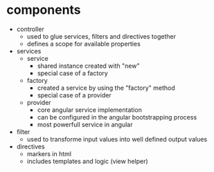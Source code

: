 # components

* controller
  * used to glue services, filters and directives together
  * defines a scope for available properties
* services
  * service
    * shared instance created with "new"
    * special case of a factory
  * factory
    * created a service by using the "factory" method
    * special case of a provider
  * provider
    * core angular service implementation
    * can be configured in the angular bootstrapping process
    * most powerfull service in angular
* filter
  * used to transforme input values into well defined output values
* directives
  * markers in html
  * includes templates and logic (view helper)
